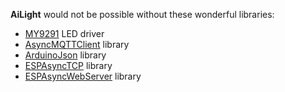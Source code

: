**AiLight** would not be possible without these wonderful libraries:

- [MY9291](https://github.com/xoseperez/my9291) LED driver
- [AsyncMQTTClient](https://github.com/marvinroger/async-mqtt-client) library
- [ArduinoJson](https://github.com/bblanchon/ArduinoJson) library
- [ESPAsyncTCP](https://github.com/me-no-dev/ESPAsyncTCP) library
- [ESPAsyncWebServer](https://github.com/me-no-dev/ESPAsyncWebServer) library